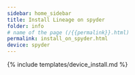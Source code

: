 ```yaml
---
sidebar: home_sidebar
title: Install Lineage on spyder
folder: info
# name of the page (/{{permalink}}.html)
permalink: install_on_spyder.html
device: spyder
---
```

{% include templates/device_install.md %}
